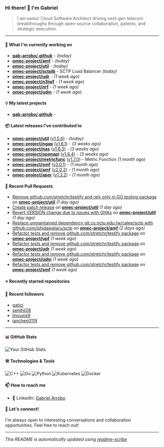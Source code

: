 ### Hi there! 👋 I'm Gabriel

> I am senior Cloud Software Architect driving next-gen telecom breakthroughs
through open-source collaboration, patents, and strategic execution.

---

#### 🚀 What I'm currently working on

- **[gab-arrobo/.github](https://github.com/gab-arrobo/.github)** -  *(today)*
- **[omec-project/amf](https://github.com/omec-project/amf)** -  *(today)*
- **[omec-project/util](https://github.com/omec-project/util)** -  *(today)*
- **[omec-project/sctplb](https://github.com/omec-project/sctplb)** - SCTP Load Balancer *(today)*
- **[omec-project/udr](https://github.com/omec-project/udr)** -  *(1 week ago)*
- **[omec-project/n3iwf](https://github.com/omec-project/n3iwf)** -  *(1 week ago)*
- **[omec-project/nrf](https://github.com/omec-project/nrf)** -  *(1 week ago)*
- **[omec-project/udm](https://github.com/omec-project/udm)** -  *(1 week ago)*

#### 💡 My latest projects

- **[gab-arrobo/.github](https://github.com/gab-arrobo/.github)** - 

#### 📦 Latest releases I've contributed to

- **[omec-project/util](https://github.com/omec-project/util)** ([v1.5.6](https://github.com/omec-project/util/releases/tag/v1.5.6)) -  *(today)*
- **[omec-project/ngap](https://github.com/omec-project/ngap)** ([v1.6.1](https://github.com/omec-project/ngap/releases/tag/v1.6.1)) -  *(3 weeks ago)*
- **[omec-project/nas](https://github.com/omec-project/nas)** ([v1.6.3](https://github.com/omec-project/nas/releases/tag/v1.6.3)) -  *(3 weeks ago)*
- **[omec-project/openapi](https://github.com/omec-project/openapi)** ([v1.6.4](https://github.com/omec-project/openapi/releases/tag/v1.6.4)) -  *(3 weeks ago)*
- **[omec-project/metricfunc](https://github.com/omec-project/metricfunc)** ([v1.7.0](https://github.com/omec-project/metricfunc/releases/tag/v1.7.0)) - Metric Function *(1 month ago)*
- **[omec-project/smf](https://github.com/omec-project/smf)** ([v3.0.1](https://github.com/omec-project/smf/releases/tag/v3.0.1)) -  *(1 month ago)*
- **[omec-project/amf](https://github.com/omec-project/amf)** ([v2.0.2](https://github.com/omec-project/amf/releases/tag/v2.0.2)) -  *(1 month ago)*
- **[omec-project/aper](https://github.com/omec-project/aper)** ([v1.3.2](https://github.com/omec-project/aper/releases/tag/v1.3.2)) -  *(1 month ago)*

#### 🔧 Recent Pull Requests

- [Remove github.com/stretchr/testify and rely only in GO testing package](https://github.com/omec-project/util/pull/201) on **[omec-project/util](https://github.com/omec-project/util)** *(1 day ago)*
- [Create patch release](https://github.com/omec-project/util/pull/199) on **[omec-project/util](https://github.com/omec-project/util)** *(1 day ago)*
- [Revert VERSION change due to issues with GHAs](https://github.com/omec-project/util/pull/198) on **[omec-project/util](https://github.com/omec-project/util)** *(1 day ago)*
- [Replace unmaintained dependency git.cs.nctu.edu.tw/calee/sctp with github.com/ishidawataru/sctp](https://github.com/omec-project/amf/pull/538) on **[omec-project/amf](https://github.com/omec-project/amf)** *(2 days ago)*
- [Refactor tests and remove github.com/stretchr/testify package](https://github.com/omec-project/upf/pull/948) on **[omec-project/upf](https://github.com/omec-project/upf)** *(1 week ago)*
- [Refactor tests and remove github.com/stretchr/testify package](https://github.com/omec-project/udr/pull/230) on **[omec-project/udr](https://github.com/omec-project/udr)** *(1 week ago)*
- [Refactor tests and remove github.com/stretchr/testify package](https://github.com/omec-project/udm/pull/252) on **[omec-project/udm](https://github.com/omec-project/udm)** *(1 week ago)*
- [Refactor tests and remove github.com/stretchr/testify package](https://github.com/omec-project/smf/pull/469) on **[omec-project/smf](https://github.com/omec-project/smf)** *(1 week ago)*

#### ⭐ Recently starred repositories


#### 👥 Recent followers

- [gatici](https://github.com/gatici)
- [senthil28](https://github.com/senthil28)
- [linouxis9](https://github.com/linouxis9)
- [ianchen0119](https://github.com/ianchen0119)

---

#### 📊 GitHub Stats
![Your GitHub Stats](https://github-readme-stats.vercel.app/api?username=YOUR_USERNAME&show_icons=true&theme=radical)

#### 🛠️ Technologies & Tools
![C++](https://img.shields.io/badge/-C++-00599C?style=flat-square&logo=cplusplus&logoColor=white)
![Go](https://img.shields.io/badge/-Go-00ADD8?style=flat-square&logo=go&logoColor=white)
![Python](https://img.shields.io/badge/-Python-3776AB?style=flat-square&logo=python&logoColor=white)
![Kubernetes](https://img.shields.io/badge/-Kubernetes-326CE5?style=flat-square&logo=kubernetes&logoColor=white)
![Docker](https://img.shields.io/badge/-Docker-2496ED?style=flat-square&logo=docker&logoColor=white)

#### 📫 How to reach me
- 💼 LinkedIn: [Gabriel Arrobo](https://www.linkedin.com/in/gabrielarrobo/)

#### 💬 Let's connect!
I'm always open to interesting conversations and collaboration opportunities. Feel free to reach out!

---
*This README is automatically updated using [readme-scribe](https://github.com/muesli/readme-scribe)*


